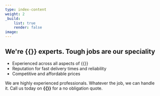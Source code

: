 ```yaml
---
type: index-content
weight: 2
_build:
    list: true
    render: false
image:
---
```


## We're **{{<industry>}} experts**. Tough jobs are our speciality

+ Experienced across all aspects of {{<industry>}}
+ Reputation for fast delivery times and reliability
+ Competitive and affordable prices

We are highly experienced professionals. Whatever the job, we can handle it. Call us today on **{{<mobile>}}** for a no obligation quote.
